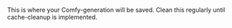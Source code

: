 This is where your Comfy-generation will be saved. Clean this regularly until cache-cleanup is implemented.